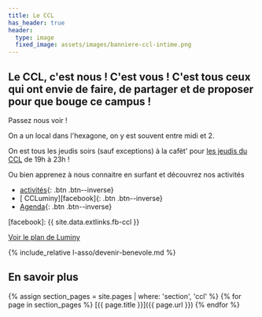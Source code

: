 ```yaml
---
title: Le CCL
has_header: true
header:
  type: image
  fixed_image: assets/images/banniere-ccl-intime.png
---
```


## Le CCL, c'est nous ! C'est vous ! C'est tous ceux qui ont envie de faire, de partager et de proposer pour que bouge ce campus !

Passez nous voir !

On a un local dans l'hexagone, on y est souvent entre midi et 2.

On est tous les jeudis soirs (sauf exceptions) à la cafèt' pour [les
jeudis du CCL](/activites/jeudis/) de 19h à 23h !

Ou bien apprenez à nous connaitre en surfant et découvrez nos activités
- [activités](/activites/){: .btn .btn--inverse}
- [<i class='fab fa-fw fa-facebook-square'></i> CCLuminy][facebook]{: .btn .btn--inverse}
- [<i class='fas fa-fw fa-calendar-alt'></i> Agenda][agenda]{: .btn .btn--inverse}

[agenda]: /agenda/
[facebook]: {{ site.data.extlinks.fb-ccl }}

[Voir le plan de Luminy](/assets/images/plan-luminy-ccl.png)

{% include_relative l-asso/devenir-benevole.md %}

## En savoir plus
{% assign section_pages = site.pages | where: 'section', 'ccl' %}
{% for page in section_pages %}
  [{{ page.title }}]({{ page.url }})
{% endfor %}
